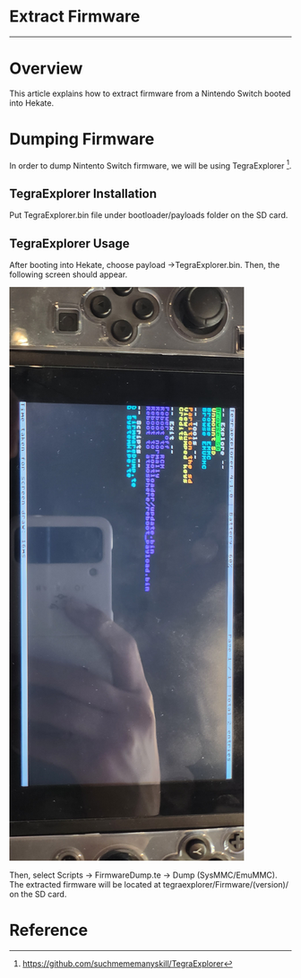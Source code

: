 # Extract Firmware

---

# Overview

This article explains how to extract firmware from a Nintendo Switch booted into Hekate.

# Dumping Firmware

In order to dump Nintento Switch firmware, we will be using TegraExplorer [^1].

## TegraExplorer Installation

Put TegraExplorer.bin file under bootloader/payloads folder on the SD card.

## TegraExplorer Usage

After booting into Hekate, choose payload ->TegraExplorer.bin. Then, the following screen should appear.

![Tegra_Explorer](img/Tegra_Explorer.jpeg)

Then, select Scripts -> FirmwareDump.te -> Dump (SysMMC/EmuMMC). The extracted firmware will be located at tegraexplorer/Firmware/(version)/ on the SD card.

# Reference

[^1]: https://github.com/suchmememanyskill/TegraExplorer
